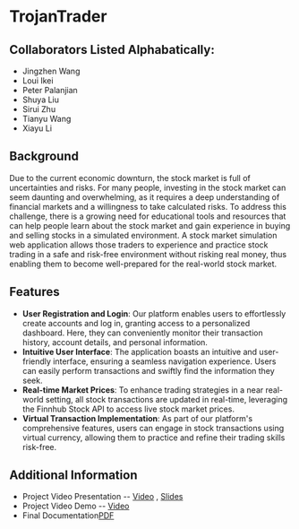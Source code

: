 # TrojanTrader

## Collaborators Listed Alphabatically:
- Jingzhen Wang
- Loui Ikei
- Peter Palanjian
- Shuya Liu
- Sirui Zhu
- Tianyu Wang
- Xiayu Li


## Background
Due to the current economic downturn, the stock market is full of uncertainties and risks. For many people, investing in the stock market can seem daunting and overwhelming, as it requires a deep understanding of financial markets and a willingness to take calculated risks. To address this challenge, there is a growing need for educational tools and resources that can help people learn about the stock market and gain experience in buying and selling stocks in a simulated environment. A stock market simulation web application allows those traders to experience and practice stock trading in a safe and risk-free environment without risking real money, thus enabling them to become well-prepared for the real-world stock market.


## Features
- **User Registration and Login**: Our platform enables users to effortlessly create accounts and log in, granting access to a personalized dashboard. Here, they can conveniently monitor their transaction history, account details, and personal information.
- **Intuitive User Interface**: The application boasts an intuitive and user-friendly interface, ensuring a seamless navigation experience. Users can easily perform transactions and swiftly find the information they seek.
- **Real-time Market Prices**: To enhance trading strategies in a near real-world setting, all stock transactions are updated in real-time, leveraging the Finnhub Stock API to access live stock market prices.
- **Virtual Transaction Implementation**: As part of our platform's comprehensive features, users can engage in stock transactions using virtual currency, allowing them to practice and refine their trading skills risk-free.




## Additional Information 
- Project Video Presentation --  [Video](https://github.com/shayet-rbj/TrojanTrader/blob/main/CSCI201_FPP_Team_22_presentation.mp4) , [Slides](https://github.com/shayet-rbj/TrojanTrader/blob/main/CSCI201_FPP_Team_22.pptx)
- Project Video Demo --  [Video](https://github.com/shayet-rbj/TrojanTrader/blob/main/CSCI201_FPP_Team_22_Demo.mp4) 
- Final Documentation[PDF](https://github.com/shayet-rbj/TrojanTrader/blob/main/CSCI201_FPP_Team_22_docs.pdf)


